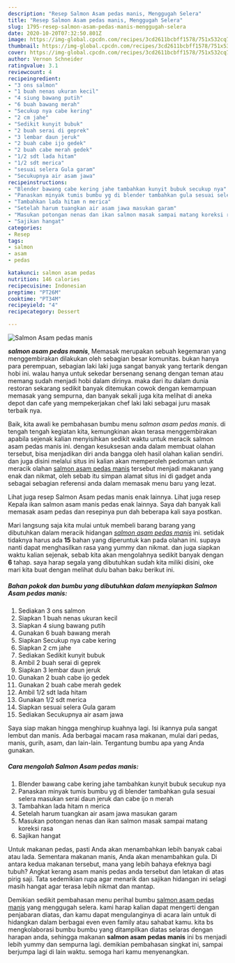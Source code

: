 ```yaml
---
description: "Resep Salmon Asam pedas manis, Menggugah Selera"
title: "Resep Salmon Asam pedas manis, Menggugah Selera"
slug: 1795-resep-salmon-asam-pedas-manis-menggugah-selera
date: 2020-10-20T07:32:50.801Z
image: https://img-global.cpcdn.com/recipes/3cd2611bcbff1578/751x532cq70/salmon-asam-pedas-manis-foto-resep-utama.jpg
thumbnail: https://img-global.cpcdn.com/recipes/3cd2611bcbff1578/751x532cq70/salmon-asam-pedas-manis-foto-resep-utama.jpg
cover: https://img-global.cpcdn.com/recipes/3cd2611bcbff1578/751x532cq70/salmon-asam-pedas-manis-foto-resep-utama.jpg
author: Vernon Schneider
ratingvalue: 3.1
reviewcount: 4
recipeingredient:
- "3 ons salmon"
- "1 buah nenas ukuran kecil"
- "4 siung bawang putih"
- "6 buah bawang merah"
- "Secukup nya cabe kering"
- "2 cm jahe"
- "Sedikit kunyit bubuk"
- "2 buah serai di geprek"
- "3 lembar daun jeruk"
- "2 buah cabe ijo gedek"
- "2 buah cabe merah gedek"
- "1/2 sdt lada hitam"
- "1/2 sdt merica"
- "sesuai selera Gula garam"
- "Secukupnya air asam jawa"
recipeinstructions:
- "Blender bawang cabe kering jahe tambahkan kunyit bubuk secukup nya"
- "Panaskan minyak tumis bumbu yg di blender tambahkan gula sesuai selera masukan serai daun jeruk dan cabe ijo n merah"
- "Tambahkan lada hitam n merica"
- "Setelah harum tuangkan air asam jawa masukan garam"
- "Masukan potongan nenas dan ikan salmon masak sampai matang koreksi rasa"
- "Sajikan hangat"
categories:
- Resep
tags:
- salmon
- asam
- pedas

katakunci: salmon asam pedas 
nutrition: 146 calories
recipecuisine: Indonesian
preptime: "PT26M"
cooktime: "PT34M"
recipeyield: "4"
recipecategory: Dessert

---
```



![Salmon Asam pedas manis](https://img-global.cpcdn.com/recipes/3cd2611bcbff1578/751x532cq70/salmon-asam-pedas-manis-foto-resep-utama.jpg)

<b><i>salmon asam pedas manis</i></b>, Memasak merupakan sebuah kegemaran yang menggembirakan dilakukan oleh sebagian besar komunitas. bukan hanya para perempuan, sebagian laki laki juga sangat banyak yang tertarik dengan hobi ini. walau hanya untuk sekedar bersenang senang dengan teman atau memang sudah menjadi hobi dalam dirinya. maka dari itu dalam dunia restoran sekarang sedikit banyak ditemukan cowok dengan kemampuan memasak yang sempurna, dan banyak sekali juga kita melihat di aneka depot dan cafe yang mempekerjakan chef laki laki sebagai juru masak terbaik nya.

Baik, kita awali ke pembahasan bumbu menu <i>salmon asam pedas manis</i>. di tengah tengah kegiatan kita, kemungkinan akan terasa menggembirakan apabila sejenak kalian menyisihkan sedikit waktu untuk meracik salmon asam pedas manis ini. dengan kesuksesan anda dalam membuat olahan tersebut, bisa menjadikan diri anda bangga oleh hasil olahan kalian sendiri. dan juga disini melalui situs ini kalian akan memperoleh pedoman untuk meracik olahan <u>salmon asam pedas manis</u> tersebut menjadi makanan yang enak dan nikmat, oleh sebab itu simpan alamat situs ini di gadget anda sebagai sebagian referensi anda dalam memasak menu baru yang lezat.

Lihat juga resep Salmon Asam pedas manis enak lainnya. Lihat juga resep Kepala ikan salmon asam manis pedas enak lainnya. Saya dah banyak kali memasak asam pedas dan resepinya pun dah beberapa kali saya postkan.


Mari langsung saja kita mulai untuk membeli barang barang yang dibutuhkan dalam meracik hidangan <u><i>salmon asam pedas manis</i></u> ini. setidak tidaknya harus ada <b>15</b> bahan yang diperuntuk kan pada olahan ini. supaya nanti dapat menghasilkan rasa yang yummy dan nikmat. dan juga siapkan waktu kalian sejenak, sebab kita akan mengolahnya sedikit banyak dengan <b>6</b> tahap. saya harap segala yang dibutuhkan sudah kita miliki disini, oke mari kita buat dengan melihat dulu bahan baku berikut ini.

<!--inarticleads1-->

##### Bahan pokok dan bumbu yang dibutuhkan dalam menyiapkan Salmon Asam pedas manis:

1. Sediakan 3 ons salmon
1. Siapkan 1 buah nenas ukuran kecil
1. Siapkan 4 siung bawang putih
1. Gunakan 6 buah bawang merah
1. Siapkan Secukup nya cabe kering
1. Siapkan 2 cm jahe
1. Sediakan Sedikit kunyit bubuk
1. Ambil 2 buah serai di geprek
1. Siapkan 3 lembar daun jeruk
1. Gunakan 2 buah cabe ijo gedek
1. Gunakan 2 buah cabe merah gedek
1. Ambil 1/2 sdt lada hitam
1. Gunakan 1/2 sdt merica
1. Siapkan sesuai selera Gula garam
1. Sediakan Secukupnya air asam jawa


Saya siap makan hingga menghirup kuahnya lagi. Isi ikannya pula sangat lembut dan manis. Ada berbagai macam rasa makanan, mulai dari pedas, manis, gurih, asam, dan lain-lain. Tergantung bumbu apa yang Anda gunakan. 

<!--inarticleads2-->

##### Cara mengolah Salmon Asam pedas manis:

1. Blender bawang cabe kering jahe tambahkan kunyit bubuk secukup nya
1. Panaskan minyak tumis bumbu yg di blender tambahkan gula sesuai selera masukan serai daun jeruk dan cabe ijo n merah
1. Tambahkan lada hitam n merica
1. Setelah harum tuangkan air asam jawa masukan garam
1. Masukan potongan nenas dan ikan salmon masak sampai matang koreksi rasa
1. Sajikan hangat


Untuk makanan pedas, pasti Anda akan menambahkan lebih banyak cabai atau lada. Sementara makanan manis, Anda akan menambahkan gula. Di antara kedua makanan tersebut, mana yang lebih bahaya efeknya bagi tubuh? Angkat kerang asam manis pedas anda tersebut dan letakan di atas pirig saji. Tata sedemikian rupa agar menarik dan sajikan hidangan ini selagi masih hangat agar terasa lebih nikmat dan mantap. 

Demikian sedikit pembahasan menu perihal bumbu <u>salmon asam pedas manis</u> yang menggugah selera. kami harap kalian dapat mengerti dengan penjabaran diatas, dan kamu dapat mengulanginya di acara lain untuk di hidangkan dalam berbagai even even family atau sahabat kamu. kita bs mengkolaborasi bumbu bumbu yang ditampilkan diatas selaras dengan harapan anda, sehingga makanan <b>salmon asam pedas manis</b> ini bs menjadi lebih yummy dan sempurna lagi. demikian pembahasan singkat ini, sampai berjumpa lagi di lain waktu. semoga hari kamu menyenangkan.
